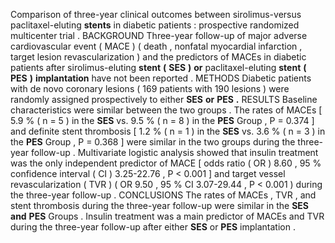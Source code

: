 Comparison of three-year clinical outcomes between sirolimus-versus paclitaxel-eluting **stents** in diabetic patients : prospective randomized multicenter trial . BACKGROUND Three-year follow-up of major adverse cardiovascular event ( MACE ) ( death , nonfatal myocardial infarction , target lesion revascularization ) and the predictors of MACEs in diabetic patients after sirolimus-eluting **stent** **(** **SES** **)** **or** paclitaxel-eluting **stent** **(** **PES** **)** **implantation** have not been reported . METHODS Diabetic patients with de novo coronary lesions ( 169 patients with 190 lesions ) were randomly assigned prospectively to either **SES** **or** **PES** **.** RESULTS Baseline characteristics were similar between the two groups . The rates of MACEs [ 5.9 % ( n = 5 ) in the **SES** vs. 9.5 % ( n = 8 ) in the **PES** Group , P = 0.374 ] and definite stent thrombosis [ 1.2 % ( n = 1 ) in the **SES** vs. 3.6 % ( n = 3 ) in the **PES** Group , P = 0.368 ] were similar in the two groups during the three-year follow-up . Multivariate logistic analysis showed that insulin treatment was the only independent predictor of MACE [ odds ratio ( OR ) 8.60 , 95 % confidence interval ( CI ) 3.25-22.76 , P < 0.001 ] and target vessel revascularization ( TVR ) ( OR 9.50 , 95 % CI 3.07-29.44 , P < 0.001 ) during the three-year follow-up . CONCLUSIONS The rates of MACEs , TVR , and stent thrombosis during the three-year follow-up were similar in the **SES** **and** **PES** Groups . Insulin treatment was a main predictor of MACEs and TVR during the three-year follow-up after either **SES** or **PES** implantation . 